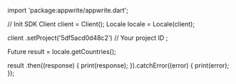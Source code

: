 import 'package:appwrite/appwrite.dart';

// Init SDK
Client client = Client();
Locale locale = Locale(client);

client
    .setProject('5df5acd0d48c2') // Your project ID
;

Future result = locale.getCountries();

result
  .then((response) {
    print(response);
  }).catchError((error) {
    print(error);
  });